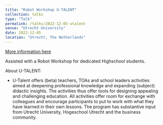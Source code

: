 ```yaml
---
title: "Robot Workshop U-TALENT"
collection: talks
type: "Talk"
permalink: /talks/2022-12-05-utalent
venue: "Utrecht University"
date: 2022-12-05
location: "Utrecht, The Netherlands"
---
```


[More information here](https://www.uu.nl/professionals/programmas/u-talent)


Assisted with a Robot Workshop for dedicated Highschool students.

About U-TALENT:

* U-Talent offers (beta) teachers, TOAs and school leaders activities aimed at deepening professional knowledge and expanding (subject) didactic insights. The activities thus offer tools for designing appealing and challenging education. All activities offer room for exchange with colleagues and encourage participants to put to work with what they have learned in their own lessons. The program has substantive input from Utrecht University, Hogeschool Utrecht and the business community. 
